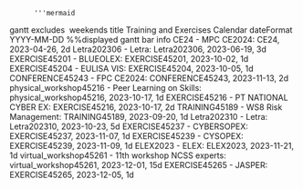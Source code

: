           '''mermaid
gantt
excludes   weekends
title Training and Exercises Calendar
dateFormat YYYY-MM-DD
%%displayed gantt bar info
CE24 - MPC CE2024: CE24, 2023-04-26, 2d
Letra202306 - Letra: Letra202306, 2023-06-19, 3d
EXERCISE45201 - BLUEOLEX: EXERCISE45201, 2023-10-02, 1d
EXERCISE45204 - EULISA VIS: EXERCISE45204, 2023-10-05, 1d
CONFERENCE45243 - FPC CE2024: CONFERENCE45243, 2023-11-13, 2d
physical_workshop45216 - Peer Learning on Skills: physical_workshop45216, 2023-10-17, 1d
EXERCISE45216 - PT NATIONAL CYBER EX: EXERCISE45216, 2023-10-17, 2d
TRAINING45189 - WS8 Risk Management: TRAINING45189, 2023-09-20, 1d
Letra202310 - Letra: Letra202310, 2023-10-23, 5d
EXERCISE45237 - CYBERSOPEX: EXERCISE45237, 2023-11-07, 1d
EXERCISE45239 - CYSOPEX: EXERCISE45239, 2023-11-09, 1d
ELEX2023 - ELEX: ELEX2023, 2023-11-21, 1d
virtual_workshop45261 - 11th workshop NCSS experts: virtual_workshop45261, 2023-12-01, 15d
EXERCISE45265 - JASPER: EXERCISE45265, 2023-12-05, 1d


